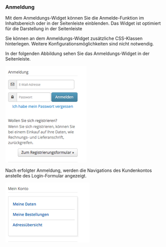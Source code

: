 ### Anmeldung
Mit dem Anmeldungs-Widget können Sie die Anmelde-Funktion im Inhaltsbereich oder in der Seitenleiste einblenden.
Das Widget ist optimiert für die Darstellung in der Seitenleiste

Sie können an dem Anmeldungs-Widget zusätzliche CSS-Klassen hinterlegen. Weitere Konfigurationsmöglichkeiten sind nicht
notwendig.

In der folgenden Abbildung sehen Sie das Anmeldungs-Widget in der Seitenleiste.

![widgets_anmeldung_sidebar.png](_images/widgets_anmeldung_sidebar.png)

Nach erfolgter Anmeldung, werden die Navigations des Kundenkontos anstelle des Login-Formular angezeigt.

![widgets_anmeldung_eingeloggt_sidebar.png](_images/widgets_anmeldung_eingeloggt_sidebar.png)